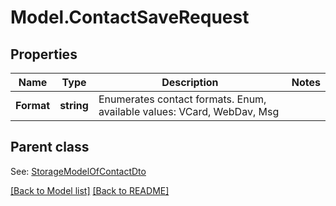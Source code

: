 # Model.ContactSaveRequest
## Properties
Name | Type | Description | Notes
------------ | ------------- | ------------- | -------------
**Format** | **string** | Enumerates contact formats. Enum, available values: VCard, WebDav, Msg | 

## Parent class

See: [StorageModelOfContactDto](StorageModelOfContactDto.md)

[[Back to Model list]](Models.doc) [[Back to README]](README.md)


